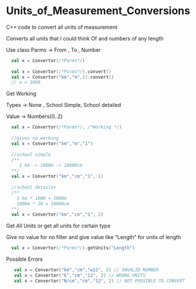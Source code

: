 # Units_of_Measurement_Conversions
C++ code to convert all units of measurement

Converts all units that I could think Of and numbers of any length


Use class
Parms -> From , To , Number
```kotlin
  val x = Convertor(/*Parms*/)
  
  val x = Convertor(/*Parms*/).convert()
  val x = Convertor("km","m",1).convert()
  // x = 1000
```

Get Working 

Types -> None , School Simple, School detailed 

Value -> Numbers(0..2)      

```kotlin
  val x = Convertor(/*Parms*/, /*Working */)
  
  //gives no working
  val x = Convertor("km","m","1")
  
  //school simple  
  /**
     1 km -> 1000m -> 10000cm
  **/
  val x = Convertor("km","cm","1", 1)
  
  //school detailes
  /**
    1 km * 1000 = 1000m
    1000m * 10 = 10000cm    
  **/
  val x = Convertor("km","cm","1", 2)
```

Get All Units or get all units for certain type

Give no value for no filter and give value like "Length" for units of length
```kotlin
  val x = Convertor(/*Parms*/).getUnits("Length")
```


Possible Errors

```kotlin
   val x = Convertor("km","cm","w12", 2) // INVALID NUMBER
   val x = Convertor("k","cm","12", 2) // WRONG UNITS
   val x = Convertor("N/cm","cm","12", 2) // NOT POSSIBLE TO CONVERT
```
